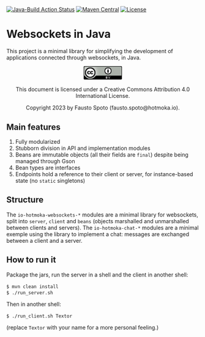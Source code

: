 [![Java-Build Action Status](https://github.com/Hotmoka/websockets/workflows/Java-Build/badge.svg)](https://github.com/Hotmoka/websockets/actions)
[![Maven Central](https://img.shields.io/maven-central/v/io.hotmoka/io.hotmoka.websockets.svg?label=Maven%20Central)](https://search.maven.org/search?q=g:%22io.hotmoka%22)
[![License](https://img.shields.io/badge/License-Apache%202.0-blue.svg)](http://www.apache.org/licenses/LICENSE-2.0.html)

# Websockets in Java

This project is a minimal library for simplifying
the development of applications connected through websockets, in Java.

<p align="center"><img width="100" src="pics/CC_license.png" alt="This documentation is licensed under a Creative Commons Attribution 4.0 Internat
ional License"></p><p align="center">This document is licensed under a Creative Commons Attribution 4.0 International License.</p>

<p align="center">Copyright 2023 by Fausto Spoto (fausto.spoto@hotmoka.io).</p>

## Main features

1. Fully modularized
2. Stubborn division in API and implementation modules
3. Beans are immutable objects (all their fields are `final`) despite
   being managed through Gson
4. Bean types are interfaces
5. Endpoints hold a reference to their client or server, for instance-based
   state (no `static` singletons)

## Structure

The `io-hotmoka-websockets-*` modules are a minimal library for websockets,
split into `server`, `client` and `beans`
(objects marshalled and unmarshalled between clients and servers).
The `io-hotmoka-chat-*` modules are a minimal exemple using the library
to implement a chat: messages are exchanged between a client and a server.

## How to run it

Package the jars, run the server in a shell and the client in another shell:

```shell
$ mvn clean install
$ ./run_server.sh
```
Then in another shell:

```shell
$ ./run_client.sh Textor
```

(replace `Textor` with your name for a more personal feeling.)